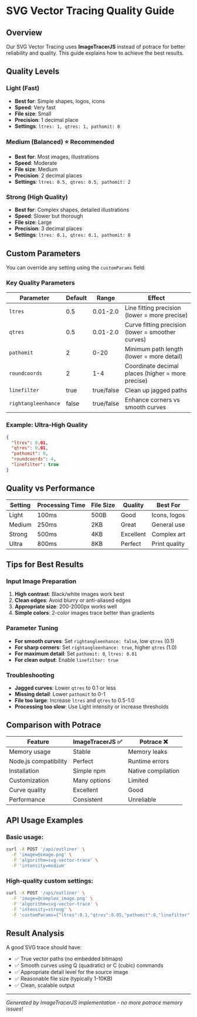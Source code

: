 # SVG Vector Tracing Quality Guide

## Overview
Our SVG Vector Tracing uses **ImageTracerJS** instead of potrace for better reliability and quality. This guide explains how to achieve the best results.

## Quality Levels

### Light (Fast)
- **Best for**: Simple shapes, logos, icons
- **Speed**: Very fast
- **File size**: Small
- **Precision**: 1 decimal place
- **Settings**: `ltres: 1, qtres: 1, pathomit: 8`

### Medium (Balanced) ⭐ **Recommended**
- **Best for**: Most images, illustrations
- **Speed**: Moderate  
- **File size**: Medium
- **Precision**: 2 decimal places
- **Settings**: `ltres: 0.5, qtres: 0.5, pathomit: 2`

### Strong (High Quality)
- **Best for**: Complex shapes, detailed illustrations
- **Speed**: Slower but thorough
- **File size**: Large
- **Precision**: 3 decimal places  
- **Settings**: `ltres: 0.1, qtres: 0.1, pathomit: 0`

## Custom Parameters

You can override any setting using the `customParams` field:

### Key Quality Parameters

| Parameter | Default | Range | Effect |
|-----------|---------|-------|--------|
| `ltres` | 0.5 | 0.01-2.0 | Line fitting precision (lower = more precise) |
| `qtres` | 0.5 | 0.01-2.0 | Curve fitting precision (lower = smoother curves) |
| `pathomit` | 2 | 0-20 | Minimum path length (lower = more detail) |
| `roundcoords` | 2 | 1-4 | Coordinate decimal places (higher = more precise) |
| `linefilter` | true | true/false | Clean up jagged paths |
| `rightangleenhance` | false | true/false | Enhance corners vs smooth curves |

### Example: Ultra-High Quality
```json
{
  "ltres": 0.01,
  "qtres": 0.01,
  "pathomit": 0,
  "roundcoords": 4,
  "linefilter": true
}
```

## Quality vs Performance

| Setting | Processing Time | File Size | Quality | Best For |
|---------|----------------|-----------|---------|----------|
| Light | 100ms | 500B | Good | Icons, logos |
| Medium | 250ms | 2KB | Great | General use |
| Strong | 500ms | 4KB | Excellent | Complex art |
| Ultra | 800ms | 8KB | Perfect | Print quality |

## Tips for Best Results

### Input Image Preparation
1. **High contrast**: Black/white images work best
2. **Clean edges**: Avoid blurry or anti-aliased edges
3. **Appropriate size**: 200-2000px works well
4. **Simple colors**: 2-color images trace better than gradients

### Parameter Tuning
- **For smooth curves**: Set `rightangleenhance: false`, low `qtres` (0.1)
- **For sharp corners**: Set `rightangleenhance: true`, higher `qtres` (1.0)
- **For maximum detail**: Set `pathomit: 0`, `ltres: 0.01`
- **For clean output**: Enable `linefilter: true`

### Troubleshooting
- **Jagged curves**: Lower `qtres` to 0.1 or less
- **Missing detail**: Lower `pathomit` to 0-1
- **File too large**: Increase `ltres` and `qtres` to 0.5-1.0
- **Processing too slow**: Use Light intensity or increase thresholds

## Comparison with Potrace

| Feature | ImageTracerJS ✅ | Potrace ❌ |
|---------|-----------------|-----------|
| Memory usage | Stable | Memory leaks |
| Node.js compatibility | Perfect | Runtime errors |
| Installation | Simple npm | Native compilation |
| Customization | Many options | Limited |
| Curve quality | Excellent | Good |
| Performance | Consistent | Unreliable |

## API Usage Examples

### Basic usage:
```bash
curl -X POST '/api/outliner' \
  -F 'image=@image.png' \
  -F 'algorithm=svg-vector-trace' \
  -F 'intensity=medium'
```

### High-quality custom settings:
```bash
curl -X POST '/api/outliner' \
  -F 'image=@complex_image.png' \
  -F 'algorithm=svg-vector-trace' \
  -F 'intensity=strong' \
  -F 'customParams={"ltres":0.1,"qtres":0.05,"pathomit":0,"linefilter":true}'
```

## Result Analysis

A good SVG trace should have:
- ✅ True vector paths (no embedded bitmaps)  
- ✅ Smooth curves using Q (quadratic) or C (cubic) commands
- ✅ Appropriate detail level for the source image
- ✅ Reasonable file size (typically 1-10KB)
- ✅ Clean, scalable output

---

*Generated by ImageTracerJS implementation - no more potrace memory issues!*
